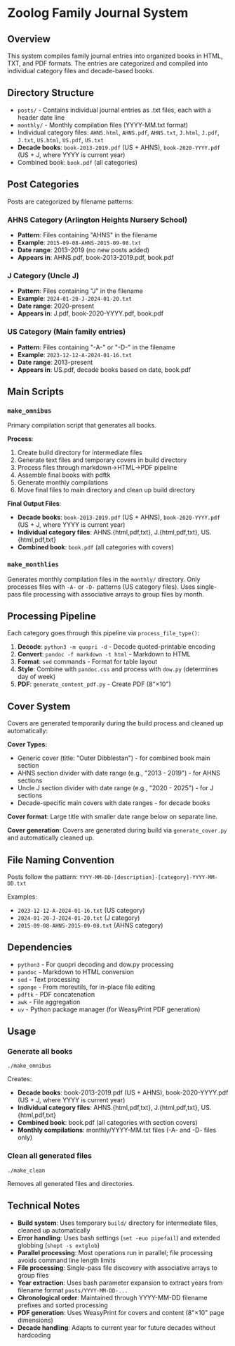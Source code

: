 # Zoolog Family Journal System

## Overview
This system compiles family journal entries into organized books in HTML, TXT, and PDF formats. The entries are categorized and compiled into individual category files and decade-based books.

## Directory Structure
- `posts/` - Contains individual journal entries as .txt files, each with a header date line
- `monthly/` - Monthly compilation files (YYYY-MM.txt format)
- Individual category files: `AHNS.html`, `AHNS.pdf`, `AHNS.txt`, `J.html`, `J.pdf`, `J.txt`, `US.html`, `US.pdf`, `US.txt`
- **Decade books**: `book-2013-2019.pdf` (US + AHNS), `book-2020-YYYY.pdf` (US + J, where YYYY is current year)
- Combined book: `book.pdf` (all categories)

## Post Categories
Posts are categorized by filename patterns:

### AHNS Category (Arlington Heights Nursery School)
- **Pattern**: Files containing "AHNS" in the filename
- **Example**: `2015-09-08-AHNS-2015-09-08.txt`
- **Date range**: 2013-2019 (no new posts added)
- **Appears in**: AHNS.pdf, book-2013-2019.pdf, book.pdf

### J Category (Uncle J)
- **Pattern**: Files containing "J" in the filename
- **Example**: `2024-01-20-J-2024-01-20.txt`
- **Date range**: 2020-present
- **Appears in**: J.pdf, book-2020-YYYY.pdf, book.pdf

### US Category (Main family entries)
- **Pattern**: Files containing "-A-" or "-D-" in the filename
- **Example**: `2023-12-12-A-2024-01-16.txt`
- **Date range**: 2013-present
- **Appears in**: US.pdf, decade books based on date, book.pdf

## Main Scripts

### `make_omnibus`
Primary compilation script that generates all books.

**Process**:
1. Create build directory for intermediate files
2. Generate text files and temporary covers in build directory
3. Process files through markdown→HTML→PDF pipeline  
4. Assemble final books with pdftk
5. Generate monthly compilations
6. Move final files to main directory and clean up build directory

**Final Output Files**:
- **Decade books**: `book-2013-2019.pdf` (US + AHNS), `book-2020-YYYY.pdf` (US + J, where YYYY is current year)
- **Individual category files**: AHNS.{html,pdf,txt}, J.{html,pdf,txt}, US.{html,pdf,txt}
- **Combined book**: `book.pdf` (all categories with covers)

### `make_monthlies`
Generates monthly compilation files in the `monthly/` directory. Only processes files with `-A-` or `-D-` patterns (US category files). Uses single-pass file processing with associative arrays to group files by month.

## Processing Pipeline
Each category goes through this pipeline via `process_file_type()`:

1. **Decode**: `python3 -m quopri -d` - Decode quoted-printable encoding
2. **Convert**: `pandoc -f markdown -t html` - Markdown to HTML
3. **Format**: `sed` commands - Format for table layout
4. **Style**: Combine with `pandoc.css` and process with `dow.py` (determines day of week)
5. **PDF**: `generate_content_pdf.py` - Create PDF (8"×10")

## Cover System
Covers are generated temporarily during the build process and cleaned up automatically:

**Cover Types:**
- Generic cover (title: "Outer Dibblestan") - for combined book main section
- AHNS section divider with date range (e.g., "2013 - 2019") - for AHNS sections  
- Uncle J section divider with date range (e.g., "2020 - 2025") - for J sections
- Decade-specific main covers with date ranges - for decade books

**Cover format**: Large title with smaller date range below on separate line.

**Cover generation**: Covers are generated during build via `generate_cover.py` and automatically cleaned up.

## File Naming Convention
Posts follow the pattern: `YYYY-MM-DD-[description]-[category]-YYYY-MM-DD.txt`

Examples:
- `2023-12-12-A-2024-01-16.txt` (US category)
- `2024-01-20-J-2024-01-20.txt` (J category)  
- `2015-09-08-AHNS-2015-09-08.txt` (AHNS category)

## Dependencies
- `python3` - For quopri decoding and dow.py processing
- `pandoc` - Markdown to HTML conversion
- `sed` - Text processing  
- `sponge` - From moreutils, for in-place file editing
- `pdftk` - PDF concatenation
- `awk` - File aggregation
- `uv` - Python package manager (for WeasyPrint PDF generation)

## Usage

### Generate all books
`./make_omnibus`

Creates:
- **Decade books**: book-2013-2019.pdf (US + AHNS), book-2020-YYYY.pdf (US + J, where YYYY is current year)
- **Individual category files**: AHNS.{html,pdf,txt}, J.{html,pdf,txt}, US.{html,pdf,txt}
- **Combined book**: book.pdf (all categories with section covers)
- **Monthly compilations**: monthly/YYYY-MM.txt files (-A- and -D- files only)

### Clean all generated files
`./make_clean`

Removes all generated files and directories.

## Technical Notes
- **Build system**: Uses temporary `build/` directory for intermediate files, cleaned up automatically
- **Error handling**: Uses bash settings (`set -euo pipefail`) and extended globbing (`shopt -s extglob`)
- **Parallel processing**: Most operations run in parallel; file processing avoids command line length limits
- **File processing**: Single-pass file discovery with associative arrays to group files
- **Year extraction**: Uses bash parameter expansion to extract years from filename format `posts/YYYY-MM-DD-...`
- **Chronological order**: Maintained through YYYY-MM-DD filename prefixes and sorted processing
- **PDF generation**: Uses WeasyPrint for covers and content (8"×10" page dimensions)
- **Decade handling**: Adapts to current year for future decades without hardcoding